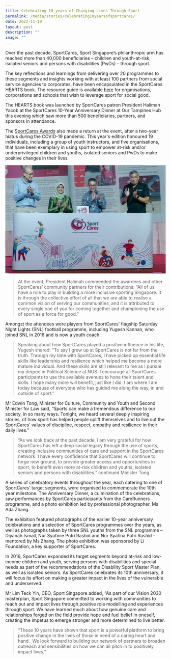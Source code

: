 ```yaml
---
title: Celebrating 10 years of Changing Lives Through Sport
permalink: /media/stories/celebrating10yearsofsportcares/
date: 2022-11-19
layout: post
description: ""
image: ""
---
```

Over the past decade, SportCares, Sport Singapore’s philanthropic arm has reached more than 40,000 beneficiaries – children and youth-at-risk, isolated seniors and persons with disabilities (PwDs) – through sport. 

The key reflections and learnings from delivering over 20 programmes to these segments and insights working with at least 100 partners from social service agencies to corporates, have been encapsulated in the SportCares HEARTS book. The resource guide is available [here](https://go.gov.sg/sportcares-hearts-book-2022) for organisations, corporations and schools that wish to leverage sport for social good.

The HEARTS book was launched by SportCares patron President Halimah Yacob at the SportCares 10-Year Anniversary Dinner at Our Tampines Hub this evening which saw more than 500 beneficiaries, partners, and sponsors in attendance.

The [SportCares Awards](https://go.gov.sg/scawards2022) also made a return at the event, after a two-year hiatus during the COVID-19 pandemic. This year's edition honoured 19 individuals, including a group of youth instructors, and five organisations, that have been exemplary in using sport to empower at-risk and/or underprivileged children and youths, isolated seniors and PwDs to make positive changes in their lives.

![](/images/HeartsBookLaunch_2022.jpg)

> At the event, President Halimah commended the awardees and other SportCares’ community partners for their contributions: “All of us have a role to play in building a more inclusive sporting Singapore. It is through the collective effort of all that we are able to realise a common vision of serving our communities, and it is attributed to every single one of you for coming together and championing the use of sport as a force for good.”


Amongst the attendees were players from SportCares’ flagship Saturday Night Lights (SNL) football programme, including Yugesh Kannan, who joined SNL in 2016 and is now a youth coach. 

> Speaking about how SportCares played a positive influence in his life, Yugesh shared: "To say I grew up at SportCares is not far from the truth. Through my time with SportCares, I have picked up essential life skills like leadership and resilience which helped me become a more mature individual. And these skills are still relevant to me as I pursue my degree in Political Science at NUS. I encourage all SportCares participants to use the available avenues to hone their talent and skills. I hope many more will benefit, just like I did. I am where I am today because of everyone who has guided me along the way, in and outside of sport."

Mr Edwin Tong, Minister for Culture, Community and Youth and Second Minister for Law said, “Sports can make a tremendous difference to our society, in so many ways. Tonight, we heard several deeply inspiring stories, of how sport has helped people uplift themselves and to live out the SportCares’ values of discipline, respect, empathy and resilience in their daily lives.”

> “As we look back at the past decade, I am very grateful for how SportCares has left a deep social legacy through the use of sports, creating inclusive communities of care and support in the SportCares network. I have every confidence that SportCares will continue to forge new ground, to provide greater access and opportunities in sport, to benefit even more at-risk children and youths, isolated seniors and persons with disabilities.” continued Minister Tong.

A series of celebratory events throughout the year, each catering to one of SportCares’ target segments, were organised to commemorate the 10th year milestone. The Anniversary Dinner, a culmination of the celebrations, saw performances by SportCares participants from the CareRunners programme, and a photo exhibition led by professional photographer, Ms Ada Zhang. 

The exhibition featured photographs of the earlier 10-year anniversary celebrations and a selection of SportCares programmes over the years, as well as photographs taken by three SNL youths from the SNL programme – Diyanah Ismail, Nur Syafinie Putri Rashid and Nur Syafina Putri Rashid – mentored by Ms Zhang. The photo exhibition was sponsored by Li Foundation, a key supporter of SportCares.

In 2016, SportCares expanded its target segments beyond at-risk and low-income children and youth, serving persons with disabilities and special needs as part of the recommendations of the Disability Sport Master Plan, as well as isolated seniors. As SportCares celebrates its 10th anniversary, it will focus its effort on making a greater impact in the lives of the vulnerable and underserved.

Mr Lim Teck Yin, CEO, Sport Singapore added, “As part of our Vision 2030 masterplan, Sport Singapore committed to working with communities to reach out and impact lives through positive role modelling and experiences through sport. We have learned much about how genuine care and relationships forged on the field provide hope and fuel belief in oneself, creating the impetus to emerge stronger and more determined to live better. 

> “These 10 years have shown that sport is a powerful platform to bring positive change in the lives of those in need of a caring heart and hand.  We look forward to building our network of partners to broaden outreach and sensibilities on how we can all pitch in to positively impact lives.”